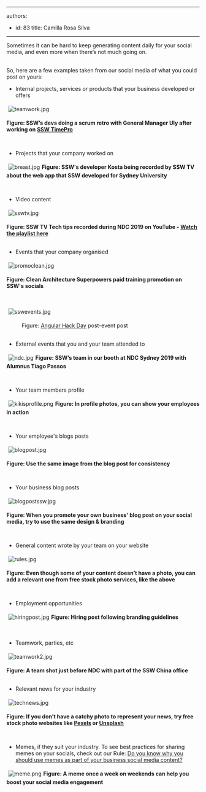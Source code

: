 

---
authors:
  - id: 83
    title: Camilla Rosa Silva
---




<span class='intro'> Sometimes it can be hard to keep generating content daily for your social media, and even more when there’s not much going on.<br><br> </span>

<p>​So, here are a few examples&#160;taken from our social media&#160;of what you could post on yours&#58;<br></p><p></p><ul><li>Internal projects, services&#160;or products that your business&#160;developed or offers<br></li></ul><dl class="ssw15-rteElement-ImageArea"><img src="/SiteAssets/type-of-content-marketing-you-should-post/teamwork.jpg" alt="teamwork.jpg" style="margin&#58;5px;" /></dl><dl class="ssw15-rteElement-ImageArea"><strong>Figure&#58; SSW’s devs doing a scrum retro with General Manager&#160;Uly after working on <a href="https&#58;//sswtimepro.com/">SSW TimePro​</a></strong><br></dl><dl class="ssw15-rteElement-ImageArea"><br></dl><div><ul><li>​​Projects that your company&#160;worked on​<br></li></ul></div><dl class="ssw15-rteElement-ImageArea"><img src="/SiteAssets/type-of-content-marketing-you-should-post/breast.jpg" alt="breast.jpg" style="margin&#58;5px;" /><strong>Figure&#58; SSW's&#160;developer Kosta being recorded by SSW TV about the web app that SSW&#160;developed for Sydney University​</strong><strong><dl class="ssw15-rteElement-ImageArea"><br></dl></strong></dl><ul><li>Video content​<br></li></ul><dl class="ssw15-rteElement-ImageArea"><img src="/SiteAssets/type-of-content-marketing-you-should-post/sswtv.jpg" alt="sswtv.jpg" style="margin&#58;5px;" /></dl><div><strong>​Figure&#58; SSW TV Tech tips recorded during NDC 2019 on YouTube​ - <a href="https&#58;//www.youtube.com/playlist?list=PLpiOR7CBNvlqSNO-jkFxuAqy9uL6vnfkx">Watch the playlist here​</a></strong><br></div><div><br></div><ul><li>Events that <span style="background-color&#58;initial;">your company organised</span></li></ul><dl class="ssw15-rteElement-ImageArea"><img src="/SiteAssets/type-of-content-marketing-you-should-post/promoclean.jpg" alt="promoclean.jpg" style="margin&#58;5px;" /></dl><dl class="ssw15-rteElement-ImageArea"><strong>Figure&#58; Clean Architecture Superpowers&#160;paid training promotion on SSW's&#160;socials</strong><br></dl><dl class="ssw15-rteElement-ImageArea"><br></dl><dl class="ssw15-rteElement-ImageArea"><img src="/SiteAssets/type-of-content-marketing-you-should-post/sswevents.jpg" alt="sswevents.jpg" style="margin&#58;5px;" /></dl><dd class="ssw15-rteElement-FigureNormal">Figure&#58; <a href="https&#58;//angularhackday.com/">Angular Hack Day</a> post-event post<br></dd><dd class="ssw15-rteElement-FigureNormal"><br></dd><ul><li>External events that you and your team attended to<br></li></ul><dl class="ssw15-rteElement-ImageArea"><img src="/SiteAssets/type-of-content-marketing-you-should-post/ndc.jpg" alt="ndc.jpg" style="margin&#58;5px;" /><strong>Figure&#58; SSW’s team in our&#160;booth at NDC Sydney 2019 with Alumnus Tiago Passos</strong><br></dl><dl class="ssw15-rteElement-ImageArea"><br></dl><ul><li>Your team members profile</li></ul><div><dl class="ssw15-rteElement-ImageArea"><img src="/SiteAssets/type-of-content-marketing-you-should-post/kikisprofile.png" alt="kikisprofile.png" style="margin&#58;5px;" /><strong>Figure&#58; In profile photos, you can show your employees in action</strong><br></dl><br></div><ul><li>Your employee's blogs&#160;posts<br></li></ul><dl class="ssw15-rteElement-ImageArea"><img src="/SiteAssets/type-of-content-marketing-you-should-post/blogpost.jpg" alt="blogpost.jpg" style="margin&#58;5px;" /></dl><dl class="ssw15-rteElement-ImageArea"><strong>Figure&#58; Use the same image from the blog post for consistency</strong><br></dl><dl class="ssw15-rteElement-ImageArea"><br></dl><ul><li>Your business blog posts</li></ul><dl class="ssw15-rteElement-ImageArea"><img src="/SiteAssets/type-of-content-marketing-you-should-post/blogpostssw.jpg" alt="blogpostssw.jpg" style="margin&#58;5px;" /></dl><dl class="ssw15-rteElement-ImageArea"><strong>Figure&#58; When you promote your own business'&#160;blog post on your social media, try to use the same design &amp; branding</strong><br></dl><dl class="ssw15-rteElement-ImageArea"><br></dl><ul><li>General content wrote&#160;by your team on your website<br></li></ul><dl class="ssw15-rteElement-ImageArea"><img src="/SiteAssets/type-of-content-marketing-you-should-post/rules.jpg" alt="rules.jpg" style="margin&#58;5px;" /></dl><dl class="ssw15-rteElement-ImageArea"><strong>Figure&#58; Even though some of your content&#160;doesn’t have a photo, you can add a relevant one from free stock photo services, like the above</strong><br></dl><dl class="ssw15-rteElement-ImageArea"><br></dl><ul><li>Employment opportunities<br></li></ul><dl class="ssw15-rteElement-ImageArea"><img src="/SiteAssets/type-of-content-marketing-you-should-post/hiringpost.jpg" alt="hiringpost.jpg" style="margin&#58;5px;" /><strong>Figure&#58; Hiring post following branding guidelines</strong><strong><dl class="ssw15-rteElement-ImageArea"><br></dl></strong></dl><ul><li>Teamwork, parties, etc<br></li></ul><dl class="ssw15-rteElement-ImageArea"><img src="/SiteAssets/type-of-content-marketing-you-should-post/teamwork2.jpg" alt="teamwork2.jpg" style="margin&#58;5px;" /></dl><div><strong>Figure&#58; A team shot just before NDC with part of&#160;the SSW China office</strong><br></div><div><strong><br></strong></div><ul><li><span style="background-color&#58;initial;">Relevant news for your industry</span></li></ul><dl class="ssw15-rteElement-ImageArea"><img src="/SiteAssets/type-of-content-marketing-you-should-post/technews.jpg" alt="technews.jpg" style="margin&#58;5px;" /></dl><dl class="ssw15-rteElement-ImageArea"><strong>Figure&#58; If you don’t have a catchy photo to represent your news, try free stock photo websites like <a href="https&#58;//www.pexels.com/">Pexels</a> or <a href="https&#58;//unsplash.com/">Unsplash​</a></strong><br></dl><div><br></div><ul><li>Memes, if they suit your industry. To see best&#160;practices for sharing memes on your socials, check out our Rule&#58;&#160;​<a href="/_layouts/15/FIXUPREDIRECT.ASPX?WebId=3dfc0e07-e23a-4cbb-aac2-e778b71166a2&amp;TermSetId=07da3ddf-0924-4cd2-a6d4-a4809ae20160&amp;TermId=a79d64e4-ed1b-441a-9db1-95e1777c7b12">Do you know why you should use memes as part of your business social media content?</a></li></ul><dl class="ssw15-rteElement-ImageArea"><img src="/SiteAssets/type-of-content-marketing-you-should-post/meme.png" alt="meme.png" style="margin&#58;5px;" /><strong>Figure&#58; A meme once a week on weekends can help you boost your social media engagement</strong><br><br></dl>


